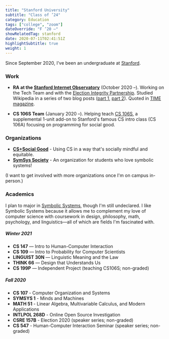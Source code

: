 ```yaml
---
title: "Stanford University"
subtitle: "Class of ’24"
category: Education
tags: ["college", "zoom"]
dateOverride: "F ’20 –"
showRelatedTag: stanford
date: 2020-07-11T02:41:51Z
highlightSubtitle: true
weight: 1
---
```


Since September 2020, I've been an undergraduate at [Stanford](https://stanford.edu).

### Work
* **RA at the [Stanford Internet Observatory](https://io.stanford.edu)** (October 2020 –). Working on the Tech Team and with the [Election Integrity Partnership](https://www.eipartnership.net/). Studied Wikipedia in a series of two blog posts ([part 1](https://cyber.fsi.stanford.edu/io/news/wikipedia-part-one), [part 2](https://cyber.fsi.stanford.edu/io/news/wikipedia-part-two)). Quoted in [TIME magazine](https://time.com/5930061/wikipedia-birthday/).

* **CS 106S Team** (January 2020 –). Helping teach [CS 106S](cs106s.stanford.edu), a supplemental 1-unit add-on to Stanford's famous CS intro class (CS 106A) focusing on programming for social good.

### Organizations
* [**CS+Social Good**](https://cs4good.com/) - Using CS in a way that's socially mindful and equitable.
* [**SymSys Society**](http://www.symsyssociety.org/) - An organization for students who love symbolic systems!

(I want to get involved with more organizations once I'm on campus in-person.)

### Academics

I plan to major in [Symbolic Systems](https://symsys.stanford.edu), though I'm still undeclared. I like Symbolic Systems because it allows me to complement my love of computer science with coursework in design, philosophy, math, psychology, and linguistics—all of which are fields I'm fascinated with.

##### Winter 2021
* **CS 147** — Intro to Human-Computer Interaction
* **CS 109** — Intro to Probability for Computer Scientists
* **LINGUIST 30N** — Linguistic Meaning and the Law
* **THINK 66** — Design that Understands Us
* **CS 199P** — Independent Project (teaching CS106S; non-graded)

##### Fall 2020
* **CS 107** - Computer Organization and Systems
* **SYMSYS 1** - Minds and Machines
* **MATH 51** - Linear Algebra, Multivariable Calculus, and Modern Applications
* **INTLPOL 268D** - Online Open Source Investigation
* **CSRE 157B** - Election 2020 (speaker series; non-graded)
* **CS 547** - Human-Computer Interaction Seminar (speaker series; non-graded)
